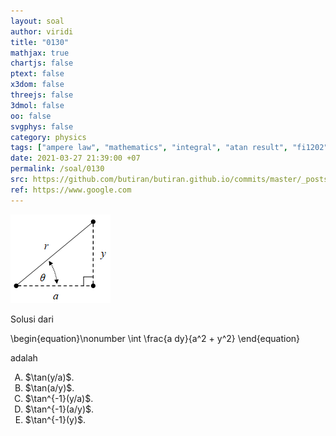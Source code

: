 ```yaml
---
layout: soal
author: viridi
title: "0130"
mathjax: true
chartjs: false
ptext: false
x3dom: false
threejs: false
3dmol: false
oo: false
svgphys: false
category: physics
tags: ["ampere law", "mathematics", "integral", "atan result", "fi1202", "2020-1"]
date: 2021-03-27 21:39:00 +07
permalink: /soal/0130
src: https://github.com/butiran/butiran.github.io/commits/master/_posts/soal/12/2021-03-27-integral-datan.md
ref: https://www.google.com
---
```

![](/assets/img/soal/13/0130.png)

Solusi dari

\begin{equation}\nonumber
\int \frac{a dy}{a^2 + y^2}
\end{equation}

adalah

<ol type="A">
<li>$\tan(y/a)$.
<li>$\tan(a/y)$.
<li>$\tan^{-1}(y/a)$.
<li>$\tan^{-1}(a/y)$.
<li>$\tan^{-1}(y)$.
